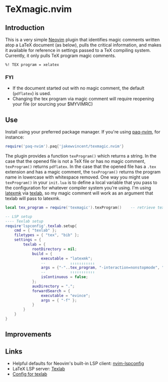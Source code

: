 # TeXmagic.nvim

## Introduction

This is a very simple [Neovim](https://neovim.io) plugin that identifies magic comments written atop a LaTeX document (as below), pulls the critical information, and makes it available for reference in settings passed to a TeX compiling system. Currently, it only pulls TeX program magic comments.

```
%! TEX program = xelatex
```

### FYI
* If the document started out with no magic comment, the default (`pdflatex`) is used.
* Changing the tex program via magic comment will require reopening your file (or sourcing your $MYVIMRC)

## Use
Install using your preferred package manager. If you're using [paq-nvim](https://github.com/savq/paq-nvim), for instance:

```lua
require('paq-nvim').paq{'jakewvincent/texmagic.nvim'}
```

The plugin provides a function `texProgram()` which returns a string. In the case that the opened file is not a TeX file or has no magic comment, `texProgram()` returns `pdflatex`. In the case that the opened file has a `.tex` extension and has a magic comment, the `texProgram()` returns the program name in lowercase with whitespace removed. One way you might use `texProgram()` in your `init.lua` is to define a local variable that you pass to the configuration for whatever compiler system you're using. I'm using [latexmk](https://mg.readthedocs.io/latexmk.html) via [texlab](https://github.com/neovim/nvim-lspconfig/blob/master/CONFIG.md#texlab), so my magic comment will work as an argument that texlab will pass to latexmk.

```lua
local tex_program = require('texmagic').texProgram()    -- retrieve tex program name

-- LSP setup
---- Texlab setup
require'lspconfig'.texlab.setup{
    cmd = { "texlab" };
    filetypes = { "tex", "bib" };
    settings = {
        texlab = {
            rootDirectory = nil;
            build = {
                executable = "latexmk";
                --           ↓↓↓↓↓↓↓↓↓↓↓
                args = {"-"..tex_program, "-interaction=nonstopmode", "-synctex=1", "-outdir=.", "-auxdir=.", "-pv", "%f"};
                --           ↑↑↑↑↑↑↑↑↑↑↑
                isContinuous = false;
            };
            auxDirectory = ".";
            forwardSearch = {
                executable = "evince";
                args = { "-f" };
            }
        }
    }
}
```
## Improvements

## Links
* Helpful defaults for Neovim's built-in LSP client: [nvim-lspconfig](https://github.com/neovim/nvim-lspconfig)
* LaTeX LSP server: [Texlab](https://github.com/latex-lsp/texlab)
* [Config for texlab](https://github.com/neovim/nvim-lspconfig/blob/)
